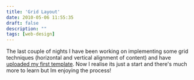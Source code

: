 ```yaml
---
title: 'Grid Layout'
date: 2010-05-06 11:55:35
draft: false
description: ""
tags: [web-design]
---
```


The last couple of nights I have been working on implementing some grid techniques (horizontal and vertical alignment of content) and have [uploaded my first template](http://www.big-andy.co.uk/ideas/grid960.php). Now I realise its just a start and there's much more to learn but Im enjoying the process!